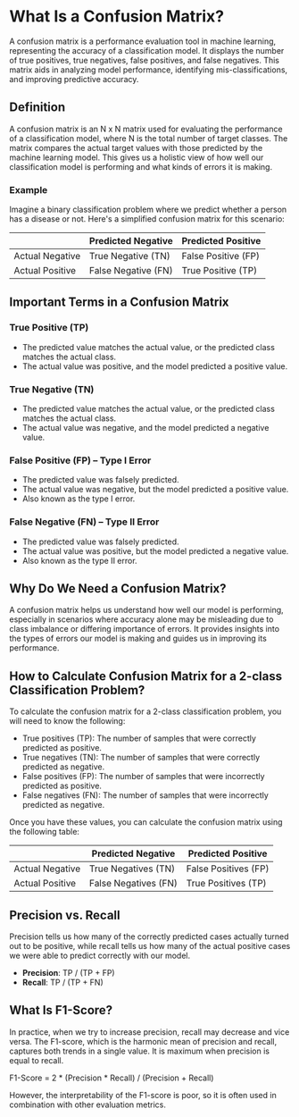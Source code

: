 # What Is a Confusion Matrix?

A confusion matrix is a performance evaluation tool in machine learning, representing the accuracy of a classification model. It displays the number of true positives, true negatives, false positives, and false negatives. This matrix aids in analyzing model performance, identifying mis-classifications, and improving predictive accuracy.

## Definition

A confusion matrix is an N x N matrix used for evaluating the performance of a classification model, where N is the total number of target classes. The matrix compares the actual target values with those predicted by the machine learning model. This gives us a holistic view of how well our classification model is performing and what kinds of errors it is making.

### Example

Imagine a binary classification problem where we predict whether a person has a disease or not. Here's a simplified confusion matrix for this scenario:

|               | Predicted Negative | Predicted Positive |
|---------------|--------------------|--------------------|
| Actual Negative | True Negative (TN) | False Positive (FP) |
| Actual Positive | False Negative (FN) | True Positive (TP) |

## Important Terms in a Confusion Matrix

### True Positive (TP)

- The predicted value matches the actual value, or the predicted class matches the actual class.
- The actual value was positive, and the model predicted a positive value.

### True Negative (TN)

- The predicted value matches the actual value, or the predicted class matches the actual class.
- The actual value was negative, and the model predicted a negative value.

### False Positive (FP) – Type I Error

- The predicted value was falsely predicted.
- The actual value was negative, but the model predicted a positive value.
- Also known as the type I error.

### False Negative (FN) – Type II Error

- The predicted value was falsely predicted.
- The actual value was positive, but the model predicted a negative value.
- Also known as the type II error.

## Why Do We Need a Confusion Matrix?

A confusion matrix helps us understand how well our model is performing, especially in scenarios where accuracy alone may be misleading due to class imbalance or differing importance of errors. It provides insights into the types of errors our model is making and guides us in improving its performance.

## How to Calculate Confusion Matrix for a 2-class Classification Problem?

To calculate the confusion matrix for a 2-class classification problem, you will need to know the following:

- True positives (TP): The number of samples that were correctly predicted as positive.
- True negatives (TN): The number of samples that were correctly predicted as negative.
- False positives (FP): The number of samples that were incorrectly predicted as positive.
- False negatives (FN): The number of samples that were incorrectly predicted as negative.

Once you have these values, you can calculate the confusion matrix using the following table:

|              | Predicted Negative | Predicted Positive |
|--------------|---------------------|---------------------|
| Actual Negative | True Negatives (TN) | False Positives (FP) |
| Actual Positive | False Negatives (FN) | True Positives (TP) |

## Precision vs. Recall

Precision tells us how many of the correctly predicted cases actually turned out to be positive, while recall tells us how many of the actual positive cases we were able to predict correctly with our model.

- **Precision**: TP / (TP + FP)
- **Recall**: TP / (TP + FN)

## What Is F1-Score?

In practice, when we try to increase precision, recall may decrease and vice versa. The F1-score, which is the harmonic mean of precision and recall, captures both trends in a single value. It is maximum when precision is equal to recall.

F1-Score = 2 * (Precision * Recall) / (Precision + Recall)

However, the interpretability of the F1-score is poor, so it is often used in combination with other evaluation metrics.

